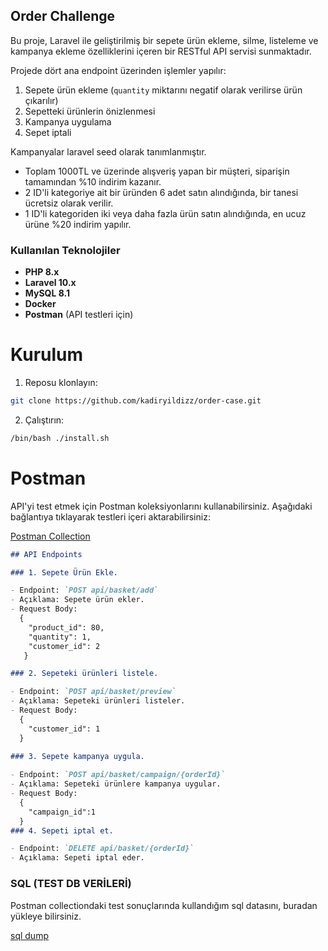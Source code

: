 ##  Order Challenge
Bu proje, Laravel ile geliştirilmiş bir sepete ürün ekleme, silme, listeleme ve kampanya ekleme özelliklerini içeren bir RESTful API servisi sunmaktadır.

Projede dört ana endpoint üzerinden işlemler yapılır:
1. Sepete ürün ekleme (`quantity` miktarını negatif olarak verilirse ürün çıkarılır)
2. Sepetteki ürünlerin önizlenmesi
3. Kampanya uygulama
4. Sepet iptali



Kampanyalar laravel seed olarak tanımlanmıştır.
- Toplam 1000TL ve üzerinde alışveriş yapan bir müşteri, siparişin tamamından %10 indirim kazanır.
- 2 ID'li kategoriye ait bir üründen 6 adet satın alındığında, bir tanesi ücretsiz olarak verilir.
- 1 ID'li kategoriden iki veya daha fazla ürün satın alındığında, en ucuz ürüne %20 indirim yapılır.

### Kullanılan Teknolojiler
- **PHP 8.x**
- **Laravel 10.x**
- **MySQL 8.1**
- **Docker**
- **Postman** (API testleri için)

# Kurulum
1. Reposu klonlayın:
```bash
git clone https://github.com/kadiryildizz/order-case.git
```
2. Çalıştırın:

```bash
/bin/bash ./install.sh
```

# Postman
API'yi test etmek için Postman koleksiyonlarını kullanabilirsiniz. Aşağıdaki bağlantıya tıklayarak testleri içeri aktarabilirsiniz:

[Postman Collection](https://github.com/kadiryildizz/order-case/tree/main/postman)
```markdown
## API Endpoints

### 1. Sepete Ürün Ekle.

- Endpoint: `POST api/basket/add`
- Açıklama: Sepete ürün ekler.
- Request Body:
  {
    "product_id": 80,
    "quantity": 1,
    "customer_id": 2
   }

### 2. Sepeteki ürünleri listele.

- Endpoint: `POST api/basket/preview`
- Açıklama: Sepeteki ürünleri listeler.
- Request Body:
  {
    "customer_id": 1
  }
    
### 3. Sepete kampanya uygula.

- Endpoint: `POST api/basket/campaign/{orderId}`
- Açıklama: Sepeteki ürünlere kampanya uygular.
- Request Body:
  {
    "campaign_id":1
  }
### 4. Sepeti iptal et.

- Endpoint: `DELETE api/basket/{orderId}`
- Açıklama: Sepeti iptal eder.

 ```

### SQL (TEST DB VERİLERİ)

Postman collectiondaki test sonuçlarında kullandığım sql datasını, buradan yükleye bilirsiniz.

[sql dump](https://github.com/kadiryildizz/order-case/blob/master/sql%20dump.sql)

